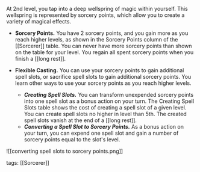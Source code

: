 At 2nd level, you tap into a deep wellspring of magic within yourself. This wellspring is represented by sorcery points, which allow you to create a variety of magical effects.

-   **Sorcery Points.** You have 2 sorcery points, and you gain more as you reach higher levels, as shown in the Sorcery Points column of the [[Sorcerer]] table. You can never have more sorcery points than shown on the table for your level. You regain all spent sorcery points when you finish a [[long rest]].

-   **Flexible Casting.** You can use your sorcery points to gain additional spell slots, or sacrifice spell slots to gain additional sorcery points. You learn other ways to use your sorcery points as you reach higher levels.
    -   **_Creating Spell Slots._** You can transform unexpended sorcery points into one spell slot as a bonus action on your turn. The Creating Spell Slots table shows the cost of creating a spell slot of a given level. You can create spell slots no higher in level than 5th. The created spell slots vanish at the end of a [[long rest]].
    -   **_Converting a Spell Slot to Sorcery Points._** As a bonus action on your turn, you can expend one spell slot and gain a number of sorcery points equal to the slot's level.

![[converting spell slots to sorcery points.png]]


tags: [[Sorcerer]]
